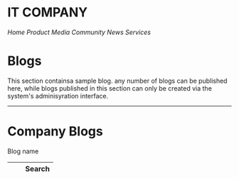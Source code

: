 # IT COMPANY
*Home  Product  Media   Community News Services*

# Blogs

This section containsa sample blog. any number of blogs can be published here, while blogs published in this section can only be created 
via the system's adminisyration interface.

---
# Company Blogs
   Blog name    
                
 
|           |            | Search    |
|-----------|------------|-----------|

